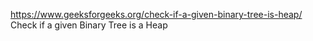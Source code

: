 https://www.geeksforgeeks.org/check-if-a-given-binary-tree-is-heap/
Check if a given Binary Tree is a Heap